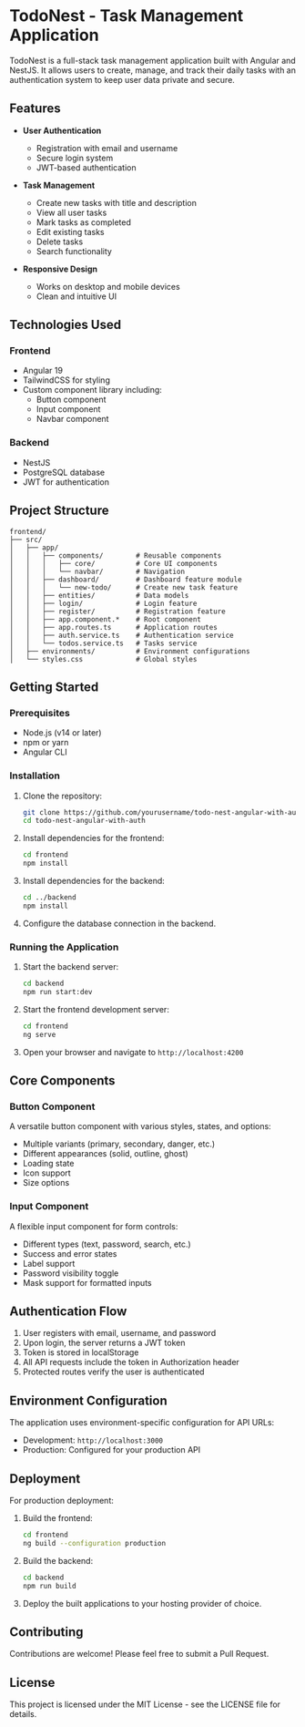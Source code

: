 # TodoNest - Task Management Application

TodoNest is a full-stack task management application built with Angular and NestJS. It allows users to create, manage, and track their daily tasks with an authentication system to keep user data private and secure.


## Features

- **User Authentication**
  - Registration with email and username
  - Secure login system
  - JWT-based authentication
  
- **Task Management**
  - Create new tasks with title and description
  - View all user tasks
  - Mark tasks as completed
  - Edit existing tasks
  - Delete tasks
  - Search functionality
  
- **Responsive Design**
  - Works on desktop and mobile devices
  - Clean and intuitive UI

## Technologies Used

### Frontend
- Angular 19
- TailwindCSS for styling
- Custom component library including:
  - Button component
  - Input component
  - Navbar component

### Backend
- NestJS
- PostgreSQL database
- JWT for authentication

## Project Structure

```
frontend/
├── src/
│   ├── app/
│   │   ├── components/        # Reusable components
│   │   │   ├── core/          # Core UI components
│   │   │   └── navbar/        # Navigation
│   │   ├── dashboard/         # Dashboard feature module
│   │   │   └── new-todo/      # Create new task feature
│   │   ├── entities/          # Data models
│   │   ├── login/             # Login feature
│   │   ├── register/          # Registration feature
│   │   ├── app.component.*    # Root component
│   │   ├── app.routes.ts      # Application routes
│   │   ├── auth.service.ts    # Authentication service
│   │   └── todos.service.ts   # Tasks service
│   ├── environments/          # Environment configurations
│   └── styles.css             # Global styles
```

## Getting Started

### Prerequisites

- Node.js (v14 or later)
- npm or yarn
- Angular CLI

### Installation

1. Clone the repository:
   ```bash
   git clone https://github.com/yourusername/todo-nest-angular-with-auth.git
   cd todo-nest-angular-with-auth
   ```

2. Install dependencies for the frontend:
   ```bash
   cd frontend
   npm install
   ```

3. Install dependencies for the backend:
   ```bash
   cd ../backend
   npm install
   ```

4. Configure the database connection in the backend.

### Running the Application

1. Start the backend server:
   ```bash
   cd backend
   npm run start:dev
   ```

2. Start the frontend development server:
   ```bash
   cd frontend
   ng serve
   ```

3. Open your browser and navigate to `http://localhost:4200`

## Core Components

### Button Component

A versatile button component with various styles, states, and options:

- Multiple variants (primary, secondary, danger, etc.)
- Different appearances (solid, outline, ghost)
- Loading state
- Icon support
- Size options

### Input Component

A flexible input component for form controls:

- Different types (text, password, search, etc.)
- Success and error states
- Label support
- Password visibility toggle
- Mask support for formatted inputs

## Authentication Flow

1. User registers with email, username, and password
2. Upon login, the server returns a JWT token
3. Token is stored in localStorage
4. All API requests include the token in Authorization header
5. Protected routes verify the user is authenticated

## Environment Configuration

The application uses environment-specific configuration for API URLs:

- Development: `http://localhost:3000`
- Production: Configured for your production API

## Deployment

For production deployment:

1. Build the frontend:
   ```bash
   cd frontend
   ng build --configuration production
   ```

2. Build the backend:
   ```bash
   cd backend
   npm run build
   ```

3. Deploy the built applications to your hosting provider of choice.

## Contributing

Contributions are welcome! Please feel free to submit a Pull Request.

## License

This project is licensed under the MIT License - see the LICENSE file for details.
